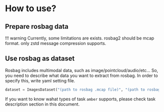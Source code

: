 # How to use?

## Prepare rosbag data

!!! warning
    Currently, some limitations are exists.
    rosbag2 should be mcap format.
    only zstd message compression supports.

## Use rosbag as dataset

Rosbag includes multimodal data, such as image/pointcloud/audio/etc...
So, you need to describe what data you want to extract from rosbag.
In order to specify this, write yaml setting file.


```python
dataset = ImagesDataset("(path to rosbag .mcap file)", "(path to rosbag yaml description file)")
```

If you want to know wahat types of task `amber` supports, please check task description section in this document.
